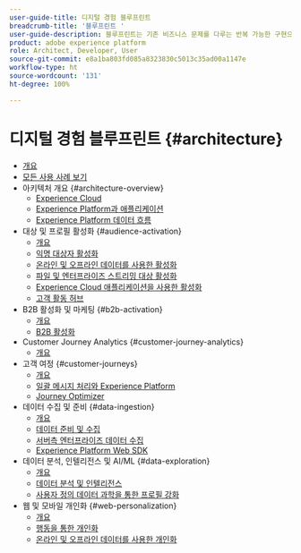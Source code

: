 ```yaml
---
user-guide-title: 디지털 경험 블루프린트
breadcrumb-title: '블루프린트 '
user-guide-description: 블루프린트는 기존 비즈니스 문제를 다루는 반복 가능한 구현으로 아키텍처 다이어그램, 기술적 고려 사항 및 관련 설명서 링크 등을 포함하고 있습니다.
product: adobe experience platform
role: Architect, Developer, User
source-git-commit: e8a1ba803fd085a8323830c5013c35ad00a1147e
workflow-type: ht
source-wordcount: '131'
ht-degree: 100%

---
```


# 디지털 경험 블루프린트 {#architecture}

+ [개요](/help/blueprints/overview.md)
+ [모든 사용 사례 보기](/help/blueprints/use-cases.md)
+ 아키텍처 개요 {#architecture-overview}
   + [Experience Cloud](/help/blueprints/experience-platform/experience-cloud.md)
   + [Experience Platform과 애플리케이션](/help/blueprints/experience-platform/platform-applications.md)
   + [Experience Platform 데이터 흐름](/help/blueprints/experience-platform/platform-data-flow.md)
+ 대상 및 프로필 활성화 {#audience-activation}
   + [개요](/help/blueprints/audience-activation/overview.md)
   + [익명 대상자 활성화](/help/blueprints/audience-activation/anonymous.md)
   + [온라인 및 오프라인 데이터를 사용한 활성화](/help/blueprints/audience-activation/online-offline.md)
   + [파일 및 엔터프라이즈 스트리밍 대상 활성화](/help/blueprints/audience-activation/enterprise-destinations.md)
   + [Experience Cloud 애플리케이션을 사용한 활성화](/help/blueprints/audience-activation/platform-and-applications.md)
   + [고객 활동 허브 ](/help/blueprints/audience-activation/customer-activity.md)
+ B2B 활성화 및 마케팅 {#b2b-activation}
   + [개요](/help/blueprints/b2b/overview.md)
   + [B2B 활성화](/help/blueprints/b2b/b2bactivation.md)
+ Customer Journey Analytics {#customer-journey-analytics}
   + [개요](/help/blueprints/customer-journey-analytics/overview.md)
+ 고객 여정 {#customer-journeys}
   + [개요](/help/blueprints/customer-journeys/overview.md)
   + [일괄 메시지 처리와 Experience Platform](/help/blueprints/customer-journeys/batch-messaging.md)
   + [Journey Optimizer](/help/blueprints/customer-journeys/journey-optimizer.md)
+ 데이터 수집 및 준비 {#data-ingestion}
   + [개요](/help/blueprints/data-ingestion/overview.md)
   + [데이터 준비 및 수집 ](/help/blueprints/data-ingestion/ingestion.md)
   + [서버측 엔터프라이즈 데이터 수집 ](/help/blueprints/data-ingestion/server-side-collection.md)
   + [Experience Platform Web SDK](/help/blueprints/data-ingestion/websdk.md)
+ 데이터 분석, 인텔리전스 및 AI/ML {#data-exploration}
   + [개요](/help/blueprints/data-insights/overview.md)
   + [데이터 분석 및 인텔리전스](/help/blueprints/data-insights/analysis.md)
   + [사용자 정의 데이터 과학을 통한 프로필 강화 ](/help/blueprints/data-insights/data-science.md)
+ 웹 및 모바일 개인화 {#web-personalization}
   + [개요](/help/blueprints/web-personalization/overview.md)
   + [행동을 통한 개인화](/help/blueprints/web-personalization/behavioral.md)
   + [온라인 및 오프라인 데이터를 사용한 개인화](/help/blueprints/web-personalization/online-offline.md)

